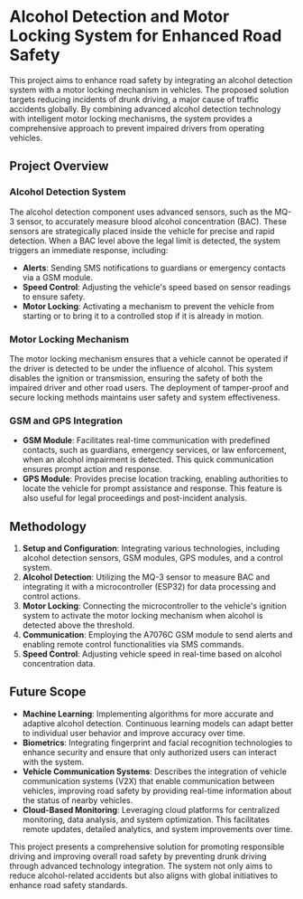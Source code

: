 # Alcohol Detection and Motor Locking System for Enhanced Road Safety

This project aims to enhance road safety by integrating an alcohol detection system with a motor locking mechanism in vehicles. The proposed solution targets reducing incidents of drunk driving, a major cause of traffic accidents globally. By combining advanced alcohol detection technology with intelligent motor locking mechanisms, the system provides a comprehensive approach to prevent impaired drivers from operating vehicles.

## Project Overview

### Alcohol Detection System

The alcohol detection component uses advanced sensors, such as the MQ-3 sensor, to accurately measure blood alcohol concentration (BAC). These sensors are strategically placed inside the vehicle for precise and rapid detection. When a BAC level above the legal limit is detected, the system triggers an immediate response, including:

- **Alerts**: Sending SMS notifications to guardians or emergency contacts via a GSM module.
- **Speed Control**: Adjusting the vehicle's speed based on sensor readings to ensure safety.
- **Motor Locking**: Activating a mechanism to prevent the vehicle from starting or to bring it to a controlled stop if it is already in motion.

### Motor Locking Mechanism

The motor locking mechanism ensures that a vehicle cannot be operated if the driver is detected to be under the influence of alcohol. This system disables the ignition or transmission, ensuring the safety of both the impaired driver and other road users. The deployment of tamper-proof and secure locking methods maintains user safety and system effectiveness.

### GSM and GPS Integration

- **GSM Module**: Facilitates real-time communication with predefined contacts, such as guardians, emergency services, or law enforcement, when an alcohol impairment is detected. This quick communication ensures prompt action and response.
- **GPS Module**: Provides precise location tracking, enabling authorities to locate the vehicle for prompt assistance and response. This feature is also useful for legal proceedings and post-incident analysis.

## Methodology

1. **Setup and Configuration**: Integrating various technologies, including alcohol detection sensors, GSM modules, GPS modules, and a control system.
2. **Alcohol Detection**: Utilizing the MQ-3 sensor to measure BAC and integrating it with a microcontroller (ESP32) for data processing and control actions.
3. **Motor Locking**: Connecting the microcontroller to the vehicle's ignition system to activate the motor locking mechanism when alcohol is detected above the threshold.
4. **Communication**: Employing the A7076C GSM module to send alerts and enabling remote control functionalities via SMS commands.
5. **Speed Control**: Adjusting vehicle speed in real-time based on alcohol concentration data.

## Future Scope

- **Machine Learning**: Implementing algorithms for more accurate and adaptive alcohol detection. Continuous learning models can adapt better to individual user behavior and improve accuracy over time.
- **Biometrics**: Integrating fingerprint and facial recognition technologies to enhance security and ensure that only authorized users can interact with the system.
- **Vehicle Communication Systems**: Describes the integration of vehicle communication systems (V2X) that enable communication between vehicles, improving road safety by providing real-time information about the status of nearby vehicles.
- **Cloud-Based Monitoring**: Leveraging cloud platforms for centralized monitoring, data analysis, and system optimization. This facilitates remote updates, detailed analytics, and system improvements over time.

This project presents a comprehensive solution for promoting responsible driving and improving overall road safety by preventing drunk driving through advanced technology integration. The system not only aims to reduce alcohol-related accidents but also aligns with global initiatives to enhance road safety standards.
